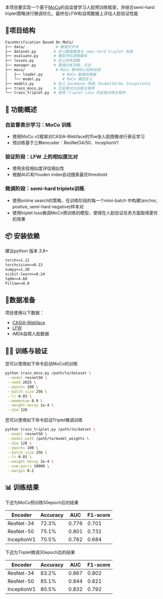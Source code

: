本项目要实现一个基于[MoCo](https://arxiv.org/abs/1911.05722)的自监督学习人脸预训练框架，并结合semi-hard triplet策略进行微调优化，最终在LFW和自爬数据上评估人脸验证性能

## 📁项目结构

~~~bash
FaceVerification Based On MoCo/
├── data/              # 数据文件夹
├── dataset.py        # 定义数据集类与 semi-hard triplet 构造
├── evaluate.py       # 模型评估逻辑脚本
├── losses.py         # 定义损失函数
├── manager.py        # 管理训练流程、日志
├── moco/              # MoCo 模块核心结构目录
│   ├── loader.py         # MoCo 数据加载器
│   └── model.py          # MoCo 模型定义
├── models.py         # 定义 backbone 网络，ResNet34/50、InceptionV1
├── train_moco.py     # 无监督对比训练主程序
└── train_triplet.py  # 使用 Triplet Loss 的监督训练主程序
~~~

## 🚀 功能概述

### 自监督表示学习：MoCo 训练

+ 使用MoCo v2框架对CASIA-Webface的15w张人脸图像进行表征学习
+ 预训练基于三种encoder：ResNet34/50、InceptionV1

### 验证阶段：LFW 上的相似度比对

+ 使用余弦相似度评估相似性
+ 根据AUC和Youden index自动搜索最优threshold

### 微调阶段：semi-hard triplets训练

+ 使用online search的策略，在训练阶段的每一个mini-batch 中构建(anchor, postive, semi-hard negative)样本对
+ 使用triplet loss微调MoCo预训练的模型，使得在人脸验证任务方面取得更优的效果

## 📦 安装依赖

建议python 版本 3.8+

~~~txt
torch>=1.12
torchvision>=0.13
numpy>=1.20
scikit-learn>=0.24
tqdm>=4.60
Pillow>=8.0
~~~

## 🧪数据准备

项目使用以下数据：

+ [CASIA-Webface](https://www.kaggle.com/datasets/debarghamitraroy/casia-webface)
+ [LFW](https://www.kaggle.com/datasets/jessicali9530/lfw-dataset)
+ iMDb自爬人脸数据

## 🏃‍♂️ 训练与验证

您可以使用如下命令启动MoCo的训练

~~~bash
python train_moco.py /path/to/dataset \
 --model resnet50 \
 --seed 2025 \
 --epochs 200 \
 --batch_size 256 \
 --lr 0.03 \
 --momentum 0.9 \
 --weight-decay 1e-4 \
 --dim 128
~~~

您可以使用如下命令启动Triplet微调训练

~~~bash
python train_triplet.py /path/to/datset \
 --model resnet50 \
 --model-path /path/to/model_weights \
 --dim 128 \
 --epochs 100 \
 --batch_size 256 \
 --lr 0.01 \
 --weight-decay 1e-4 \
 --num-pairs 10000 \
 --margin 0.2
~~~

## 📊 训练结果

下述为MoCo预训练50epoch后的结果

| Encoder     | Accuracy | AUC   | F1-score |
| ----------- | -------- | ----- | -------- |
| ResNet-34   | 72.3%    | 0.776 | 0.701    |
| ResNet-50   | 75.1%    | 0.801 | 0.732    |
| InceptionV1 | 70.5%    | 0.762 | 0.684    |

下述为Triplet微调30epoch后的结果

| Encoder     | Accuracy | AUC   | F1-score |
| ----------- | -------- | ----- | -------- |
| ResNet-34   | 83.2%    | 0.867 | 0.802    |
| ResNet-50   | 85.1%    | 0.844 | 0.821    |
| InceptionV1 | 80.5%    | 0.832 | 0.792    |

